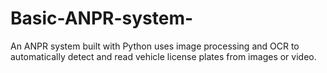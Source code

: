 # Basic-ANPR-system-
An ANPR system built with Python uses image processing and OCR to automatically detect and read vehicle license plates from images or video.
